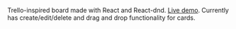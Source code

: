 Trello-inspired board made with React and React-dnd. [Live demo](https://ralam.github.io/React-Kanban-Board/). Currently has create/edit/delete and drag and drop functionality for cards.